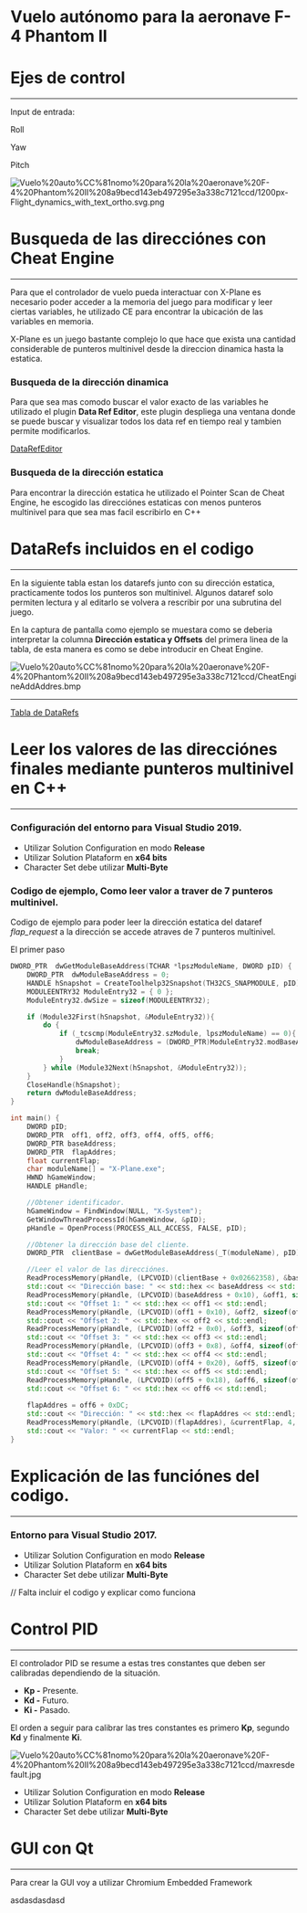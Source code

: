 # Vuelo autónomo para la aeronave    F-4 Phantom II

# Ejes de control

---

Input de entrada: 

Roll

Yaw

Pitch

![Vuelo%20auto%CC%81nomo%20para%20la%20aeronave%20F-4%20Phantom%20II%208a9becd143eb497295e3a338c7121ccd/1200px-Flight_dynamics_with_text_ortho.svg.png](Vuelo%20auto%CC%81nomo%20para%20la%20aeronave%20F-4%20Phantom%20II%208a9becd143eb497295e3a338c7121ccd/1200px-Flight_dynamics_with_text_ortho.svg.png)

# Busqueda de las direcciónes con Cheat Engine

---

Para que el controlador de vuelo pueda interactuar con X-Plane es necesario poder acceder a la memoria del juego para modificar y leer ciertas variables, he utilizado CE para encontrar la ubicación de las variables en memoria.

X-Plane es un juego bastante complejo lo que hace que exista una cantidad considerable de punteros multinivel desde la direccion dinamica hasta la estatica. 

### Busqueda de la dirección dinamica

Para que sea mas comodo buscar el valor exacto de las variables he utilizado el plugin **Data Ref Editor**, este plugin despliega una ventana donde se puede buscar y visualizar todos los data ref en tiempo real y tambien permite modificarlos.

[DataRefEditor](http://www.xsquawkbox.net/xpsdk/mediawiki/DataRefEditor)

### Busqueda de la dirección estatica

Para encontrar la dirección estatica he utilizado el Pointer Scan de Cheat Engine, he escogido las direcciónes estaticas con menos punteros multinivel para que sea mas facil escribirlo en C++

# DataRefs incluidos en el codigo

---

En la siguiente tabla estan los datarefs junto con su dirección estatica, practicamente todos los punteros son multinivel. Algunos dataref solo permiten lectura y al editarlo se volvera a rescribir por una subrutina del juego.

En la captura de pantalla como ejemplo se muestara como se deberia interpretar la columna **Dirección estatica y Offsets** del primera linea de la tabla, de esta manera es como se debe introducir en Cheat Engine.

![Vuelo%20auto%CC%81nomo%20para%20la%20aeronave%20F-4%20Phantom%20II%208a9becd143eb497295e3a338c7121ccd/CheatEngineAddAddres.bmp](Vuelo%20auto%CC%81nomo%20para%20la%20aeronave%20F-4%20Phantom%20II%208a9becd143eb497295e3a338c7121ccd/CheatEngineAddAddres.bmp)

---

[Tabla de DataRefs](https://www.notion.so/b20c74b863024c1f8db76446eaa110f9)

# Leer los valores de las direcciónes finales mediante punteros multinivel en C++

---

### Configuración del e**ntorno para Visual Studio 2019.**

- Utilizar Solution Configuration en modo **Release**
- Utilizar Solution Plataform en **x64 bits**
- Character Set debe utilizar **Multi-Byte**

### Codigo de ejemplo, Como leer valor a traver de 7 punteros multinivel.

Codigo de ejemplo para poder leer la dirección estatica del dataref *flap_request* a la dirección se accede atraves de 7 punteros multinivel. 

El primer paso 

```cpp
DWORD_PTR  dwGetModuleBaseAddress(TCHAR *lpszModuleName, DWORD pID) {
	DWORD_PTR  dwModuleBaseAddress = 0;
	HANDLE hSnapshot = CreateToolhelp32Snapshot(TH32CS_SNAPMODULE, pID);
	MODULEENTRY32 ModuleEntry32 = { 0 };
	ModuleEntry32.dwSize = sizeof(MODULEENTRY32);

	if (Module32First(hSnapshot, &ModuleEntry32)){
		do {
			if (_tcscmp(ModuleEntry32.szModule, lpszModuleName) == 0){
				dwModuleBaseAddress = (DWORD_PTR)ModuleEntry32.modBaseAddr;
				break;
			}
		} while (Module32Next(hSnapshot, &ModuleEntry32));
	}
	CloseHandle(hSnapshot);
	return dwModuleBaseAddress;
}

int main() {
	DWORD pID;
	DWORD_PTR  off1, off2, off3, off4, off5, off6;
	DWORD_PTR baseAddress;
	DWORD_PTR  flapAddres;
	float currentFlap;
	char moduleName[] = "X-Plane.exe";
	HWND hGameWindow;
	HANDLE pHandle;

	//Obtener identificador.
	hGameWindow = FindWindow(NULL, "X-System");
	GetWindowThreadProcessId(hGameWindow, &pID);
	pHandle = OpenProcess(PROCESS_ALL_ACCESS, FALSE, pID);

	//Obtener la dirección base del cliente.
	DWORD_PTR  clientBase = dwGetModuleBaseAddress(_T(moduleName), pID);

	//Leer el valor de las direcciónes.
	ReadProcessMemory(pHandle, (LPCVOID)(clientBase + 0x02662358), &baseAddress, sizeof(baseAddress), NULL);
	std::cout << "Dirección base: " << std::hex << baseAddress << std::endl;
	ReadProcessMemory(pHandle, (LPCVOID)(baseAddress + 0x10), &off1, sizeof(off1), NULL);
	std::cout << "Offset 1: " << std::hex << off1 << std::endl;
	ReadProcessMemory(pHandle, (LPCVOID)(off1 + 0x10), &off2, sizeof(off2), NULL);
	std::cout << "Offset 2: " << std::hex << off2 << std::endl;
	ReadProcessMemory(pHandle, (LPCVOID)(off2 + 0x0), &off3, sizeof(off3), NULL);
	std::cout << "Offset 3: " << std::hex << off3 << std::endl;
	ReadProcessMemory(pHandle, (LPCVOID)(off3 + 0x8), &off4, sizeof(off4), NULL);
	std::cout << "Offset 4: " << std::hex << off4 << std::endl;
	ReadProcessMemory(pHandle, (LPCVOID)(off4 + 0x20), &off5, sizeof(off5), NULL);
	std::cout << "Offset 5: " << std::hex << off5 << std::endl;
	ReadProcessMemory(pHandle, (LPCVOID)(off5 + 0x18), &off6, sizeof(off6), NULL);
	std::cout << "Offset 6: " << std::hex << off6 << std::endl;
		
	flapAddres = off6 + 0xDC;
	std::cout << "Dirección: " << std::hex << flapAddres << std::endl;
	ReadProcessMemory(pHandle, (LPCVOID)(flapAddres), &currentFlap, 4, NULL);
	std::cout << "Valor: " << currentFlap << std::endl;
}
```

# Explicación de las funciónes del codigo.

---

### **Entorno para Visual Studio 2017.**

- Utilizar Solution Configuration en modo **Release**
- Utilizar Solution Plataform en **x64 bits**
- Character Set debe utilizar **Multi-Byte**

// Falta incluir el codigo y explicar como funciona

# Control PID

---

El controlador PID se resume a estas tres constantes que deben ser calibradas dependiendo de la situación.

- **Kp -** Presente.
- **Kd -** Futuro.
- **Ki  -** Pasado.

El orden a seguir para calibrar las tres constantes es primero **Kp**, segundo **Kd** y finalmente **Ki**.

![Vuelo%20auto%CC%81nomo%20para%20la%20aeronave%20F-4%20Phantom%20II%208a9becd143eb497295e3a338c7121ccd/maxresdefault.jpg](Vuelo%20auto%CC%81nomo%20para%20la%20aeronave%20F-4%20Phantom%20II%208a9becd143eb497295e3a338c7121ccd/maxresdefault.jpg)

- Utilizar Solution Configuration en modo **Release**
- Utilizar Solution Plataform en **x64 bits**
- Character Set debe utilizar **Multi-Byte**

# GUI con Qt

---

Para crear la GUI voy a utilizar Chromium Embedded Framework

asdasdasdasd